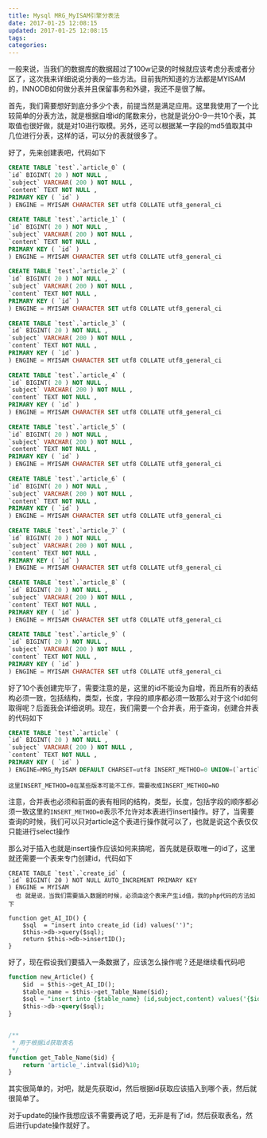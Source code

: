 ```yaml
---
title: Mysql MRG_MyISAM引擎分表法
date: 2017-01-25 12:08:15
updated: 2017-01-25 12:08:15
tags:
categories:
---
```


一般来说，当我们的数据库的数据超过了100w记录的时候就应该考虑分表或者分区了，这次我来详细说说分表的一些方法。目前我所知道的方法都是MYISAM的，INNODB如何做分表并且保留事务和外键，我还不是很了解。

首先，我们需要想好到底分多少个表，前提当然是满足应用。这里我使用了一个比较简单的分表方法，就是根据自增id的尾数来分，也就是说分0-9一共10个表，其取值也很好做，就是对10进行取模。另外，还可以根据某一字段的md5值取其中几位进行分表，这样的话，可以分的表就很多了。

好了，先来创建表吧，代码如下

 
 

```sql
CREATE TABLE `test`.`article_0` (  
`id` BIGINT( 20 ) NOT NULL ,  
`subject` VARCHAR( 200 ) NOT NULL ,  
`content` TEXT NOT NULL ,  
PRIMARY KEY ( `id` )  
) ENGINE = MYISAM CHARACTER SET utf8 COLLATE utf8_general_ci  
  
CREATE TABLE `test`.`article_1` (  
`id` BIGINT( 20 ) NOT NULL ,  
`subject` VARCHAR( 200 ) NOT NULL ,  
`content` TEXT NOT NULL ,  
PRIMARY KEY ( `id` )  
) ENGINE = MYISAM CHARACTER SET utf8 COLLATE utf8_general_ci  
  
CREATE TABLE `test`.`article_2` (  
`id` BIGINT( 20 ) NOT NULL ,  
`subject` VARCHAR( 200 ) NOT NULL ,  
`content` TEXT NOT NULL ,  
PRIMARY KEY ( `id` )  
) ENGINE = MYISAM CHARACTER SET utf8 COLLATE utf8_general_ci  
  
CREATE TABLE `test`.`article_3` (  
`id` BIGINT( 20 ) NOT NULL ,  
`subject` VARCHAR( 200 ) NOT NULL ,  
`content` TEXT NOT NULL ,  
PRIMARY KEY ( `id` )  
) ENGINE = MYISAM CHARACTER SET utf8 COLLATE utf8_general_ci  
  
CREATE TABLE `test`.`article_4` (  
`id` BIGINT( 20 ) NOT NULL ,  
`subject` VARCHAR( 200 ) NOT NULL ,  
`content` TEXT NOT NULL ,  
PRIMARY KEY ( `id` )  
) ENGINE = MYISAM CHARACTER SET utf8 COLLATE utf8_general_ci  
  
CREATE TABLE `test`.`article_5` (  
`id` BIGINT( 20 ) NOT NULL ,  
`subject` VARCHAR( 200 ) NOT NULL ,  
`content` TEXT NOT NULL ,  
PRIMARY KEY ( `id` )  
) ENGINE = MYISAM CHARACTER SET utf8 COLLATE utf8_general_ci  
  
CREATE TABLE `test`.`article_6` (  
`id` BIGINT( 20 ) NOT NULL ,  
`subject` VARCHAR( 200 ) NOT NULL ,  
`content` TEXT NOT NULL ,  
PRIMARY KEY ( `id` )  
) ENGINE = MYISAM CHARACTER SET utf8 COLLATE utf8_general_ci  
  
CREATE TABLE `test`.`article_7` (  
`id` BIGINT( 20 ) NOT NULL ,  
`subject` VARCHAR( 200 ) NOT NULL ,  
`content` TEXT NOT NULL ,  
PRIMARY KEY ( `id` )  
) ENGINE = MYISAM CHARACTER SET utf8 COLLATE utf8_general_ci  
  
CREATE TABLE `test`.`article_8` (  
`id` BIGINT( 20 ) NOT NULL ,  
`subject` VARCHAR( 200 ) NOT NULL ,  
`content` TEXT NOT NULL ,  
PRIMARY KEY ( `id` )  
) ENGINE = MYISAM CHARACTER SET utf8 COLLATE utf8_general_ci  
  
CREATE TABLE `test`.`article_9` (  
`id` BIGINT( 20 ) NOT NULL ,  
`subject` VARCHAR( 200 ) NOT NULL ,  
`content` TEXT NOT NULL ,  
PRIMARY KEY ( `id` )  
) ENGINE = MYISAM CHARACTER SET utf8 COLLATE utf8_general_ci   
```
 

 好了10个表创建完毕了，需要注意的是，这里的id不能设为自增，而且所有的表结构必须一致，包括结构，类型，长度，字段的顺序都必须一致那么对于这个id如何取得呢？后面我会详细说明。现在，我们需要一个合并表，用于查询，创建合并表的代码如下

```sql
CREATE TABLE `test`.`article` (  
`id` BIGINT( 20 ) NOT NULL ,  
`subject` VARCHAR( 200 ) NOT NULL ,  
`content` TEXT NOT NULL ,  
PRIMARY KEY ( `id` )  
) ENGINE=MRG_MyISAM DEFAULT CHARSET=utf8 INSERT_METHOD=0 UNION=(`article_0`,`article_1`,`article_2`,`article_3`,`article_4`,`article_5`,`article_6`,`article_7`,`article_8`,`article_9`); 
```
    这里INSERT_METHOD=0在某些版本可能不工作，需要改成INSERT_METHOD=NO

注意，合并表也必须和前面的表有相同的结构，类型，长度，包括字段的顺序都必须一致这里的`INSERT_METHOD=0`表示不允许对本表进行insert操作。好了，当需要查询的时候，我们可以只对article这个表进行操作就可以了，也就是说这个表仅仅只能进行select操作

那么对于插入也就是insert操作应该如何来搞呢，首先就是获取唯一的id了，这里就还需要一个表来专门创建id，代码如下
```
CREATE TABLE `test`.`create_id` (  
`id` BIGINT( 20 ) NOT NULL AUTO_INCREMENT PRIMARY KEY  
) ENGINE = MYISAM   
  也 就是说，当我们需要插入数据的时候，必须由这个表来产生id值，我的php代码的方法如下

function get_AI_ID() {  
    $sql  = "insert into create_id (id) values('')";  
    $this->db->query($sql);  
    return $this->db->insertID();  
}   
```
  好了，现在假设我们要插入一条数据了，应该怎么操作呢？还是继续看代码吧

```sql
function new_Article() {  
    $id  = $this->get_AI_ID();  
    $table_name = $this->get_Table_Name($id);  
    $sql = "insert into {$table_name} (id,subject,content) values('{$id}','测试标题','测试内容')";  
    $this->db->query($sql);  
}  


/** 
 * 用于根据id获取表名 
 */  
function get_Table_Name($id) {  
    return 'article_'.intval($id)%10;  
}   
```
其实很简单的，对吧，就是先获取id，然后根据id获取应该插入到哪个表，然后就很简单了。

对于update的操作我想应该不需要再说了吧，无非是有了id，然后获取表名，然后进行update操作就好了。